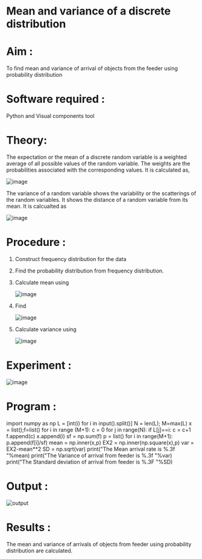 #  Mean and variance of a discrete  distribution


# Aim : 

To find mean and variance of arrival of objects from the feeder using probability distribution


# Software required :  

Python and Visual components tool

# Theory:

The expectation or the mean of a discrete random variable is a weighted average of all possible
values of the random variable. The weights are the probabilities associated with the corresponding values. 
It is calculated as,

![image](https://user-images.githubusercontent.com/103921593/192938463-e34177f4-f188-48a0-bda2-8f6d1d660ed2.png)

The variance of a random variable shows the variability or the scatterings of the random variables.
It shows the distance of a random variable from its mean. It is calcualted as

![image](https://user-images.githubusercontent.com/103921593/192938695-99fedc01-34d5-4d36-84df-5880e766ed0c.png)


# Procedure :

1. Construct frequency distribution for the data

2. Find the  probability distribution from frequency distribution.

3. Calculate mean using 
   
   ![image](https://user-images.githubusercontent.com/103921593/192940431-03b81777-c54d-4286-b4f4-82dfe7666b4c.png)

4. Find  
   
      ![image](https://user-images.githubusercontent.com/103921593/192940255-2d9dd746-6875-4a6d-877b-6da6cdb96ab1.png)

5.  Calculate variance using 
  
      ![image](https://user-images.githubusercontent.com/103921593/192942852-913550a9-fabe-4a55-b956-0487b18bbd97.png)


# Experiment :

![image](https://user-images.githubusercontent.com/103921593/229993174-5b67e57e-3e01-4ac4-9f83-410a932b22bf.png)

# Program :

import numpy as np
L = [int(i) for i in input().split()]
N = len(L); M=max(L) 
x = list();f=list()
for i in range (M+1):
    c = 0
    for j in range(N):
        if L[j]==i:
            c = c+1
    f.append(c)
    x.append(i)
sf = np.sum(f)
p = list()
for i in range(M+1):
    p.append(f[i]/sf) 
mean = np.inner(x,p)
EX2 = np.inner(np.square(x),p)
var = EX2-mean**2 
SD = np.sqrt(var)
print("The Mean arrival rate is %.3f "%mean)
print("The Variance of arrival from feeder is %.3f "%var) 
print("The Standard deviation of arrival from feeder is %.3F "%SD)



# Output : 

![output](https://github.com/user-attachments/assets/eaf3d715-9774-4677-95bf-467a1aef70cc)


# Results :
The mean and variance of arrivals of objects from feeder using probability distribution are calculated.

